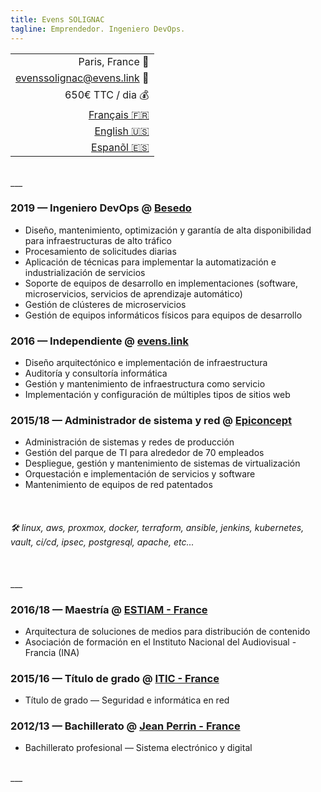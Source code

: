 ```yaml
---
title: Evens SOLIGNAC
tagline: Emprendedor. Ingeniero DevOps.
---
```

||
|-:|
| Paris, France :office: |
| [evenssolignac@evens.link](#) :e-mail: |
| 650€ TTC / dia :moneybag: |
| [Français :fr:](https://evens.link) |
| [English :us:](https://evens.link/en/) |
| [Espanõl :es:](https://evens.link/es/) |

<br />
___
<br />

<!-- ## Experiencias -->

### 2019 — Ingeniero DevOps @ [Besedo](https://besedo.com/)
- Diseño, mantenimiento, optimización y garantía de alta disponibilidad para infraestructuras de alto tráfico
- Procesamiento de solicitudes diarias
- Aplicación de técnicas para implementar la automatización e industrialización de servicios
- Soporte de equipos de desarrollo en implementaciones (software, microservicios, servicios de aprendizaje automático)
- Gestión de clústeres de microservicios
- Gestión de equipos informáticos físicos para equipos de desarrollo

### 2016 — Independiente @ [evens.link](#)
- Diseño arquitectónico e implementación de infraestructura
- Auditoría y consultoría informática
- Gestión y mantenimiento de infraestructura como servicio
- Implementación y configuración de múltiples tipos de sitios web

### 2015/18 — Administrador de sistema y red @ [Epiconcept](https://www.epiconcept.fr)
- Administración de sistemas y redes de producción
- Gestión del parque de TI para alrededor de 70 empleados
- Despliegue, gestión y mantenimiento de sistemas de virtualización
- Orquestación e implementación de servicios y software
- Mantenimiento de equipos de red patentados
<br />

<!-- ## Habilidades -->

###### :hammer_and_wrench: linux, aws, proxmox, docker, terraform, ansible, jenkins, kubernetes, vault, ci/cd, ipsec, postgresql, apache, etc...

<br />
___
<br />

<!-- ## Formación -->

### 2016/18 — Maestría @ [ESTIAM - France](https://www.estiam.education)
- Arquitectura de soluciones de medios para distribución de contenido
- Asociación de formación en el Instituto Nacional del Audiovisual - Francia (INA)

### 2015/16 — Título de grado @ [ITIC - France](https://www.iticparis.com)
- Título de grado — Seguridad e informática en red

### 2012/13 — Bachillerato @ [Jean Perrin - France](https://www.jeanperrin.org/portail/)
- Bachillerato profesional — Sistema electrónico y digital

<br />
___
<br />
